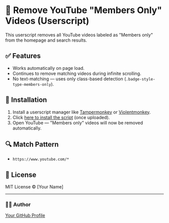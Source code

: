 # 🧹 Remove YouTube "Members Only" Videos (Userscript)

This userscript removes all YouTube videos labeled as "Members only" from the homepage and search results.

## ✅ Features

- Works automatically on page load.
- Continues to remove matching videos during infinite scrolling.
- No text-matching — uses only class-based detection (`.badge-style-type-members-only`).

## 🔧 Installation

1. Install a userscript manager like [Tampermonkey](https://www.tampermonkey.net/) or [Violentmonkey](https://violentmonkey.github.io/).
2. Click [here to install the script](https://github.com/your-username/remove-members-only/raw/main/remove-members-only.user.js) (once uploaded).
3. Open YouTube — "Members only" videos will now be removed automatically.

## 🔍 Match Pattern

- `https://www.youtube.com/*`

## 📜 License

MIT License © [Your Name]

---

### 👨‍💻 Author

[Your GitHub Profile](https://github.com/your-username)

